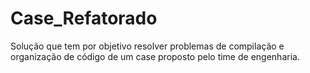 # Case_Refatorado
Solução que tem por objetivo resolver problemas de compilação e  organização de código de um case proposto pelo time de engenharia.
